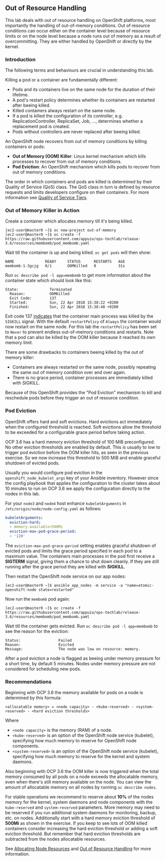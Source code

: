 ## Out of Resource Handling

This lab deals with out of resource handling on OpenShift platforms, most importantly the handling of out-of-memory conditions. Out of resource conditions can occur either on the container level because of resource limits or on the node level because a node runs out of memory as a result of overcommitting.
They are either handled by OpenShift or directly by the kernel.


### Introduction

The following terms and behaviours are crucial in understanding this lab.

Killing a pod or a container are fundamentally different:
* Pods and its containers live on the same node for the duration of their lifetime.
* A pod's restart policy determines whether its containers are restarted after beeing killed.
* Killed containers always restart on the same node.
* If a pod is killed the configuration of its controller, e.g. ReplicationController, ReplicaSet, Job, ..., determines whether a replacement pod is created.
* Pods without controllers are never replaced after beeing killed.

An OpenShift node recovers from out of memory conditions by killing containers or pods:
* **Out of Memory (OOM) Killer**: Linux kernel mechanism which kills processes to recover from out of memory conditions.
* **Pod Eviction**: An OpenShift mechanism which kills pods to recover from out of memory conditions.

The order in which containers and pods are killed is determined by their Quality of Service (QoS) class.
The QoS class in turn is defined by resource requests and limits developers configure on their containers.
For more information see [Quality of Service Tiers](https://docs.openshift.com/container-platform/3.6/dev_guide/compute_resources.html#quality-of-service-tiers).


### Out of Memory Killer in Action

Create a container which allocates memory till it's being killed.
```
[ec2-user@master0 ~]$ oc new-project out-of-memory
[ec2-user@master0 ~]$ oc create -f https://raw.githubusercontent.com/appuio/ops-techlab/release-3.6/resources/membomb/pod_membomb.yaml
```

Wait till the container is up and being killed. `oc get pods` will then show:
```
NAME              READY     STATUS      RESTARTS   AGE
membomb-1-3gcjg   0/1       OOMKilled   0          31s
```

Run `oc describe pod -l app=membomb` to get more information about the container state which should look like this:
```
State:              Terminated
  Reason:           OOMKilled
  Exit Code:        137
  Started:          Sun, 22 Apr 2018 15:38:22 +0200
  Finished:         Sun, 22 Apr 2018 15:38:48 +0200
```

Exit code 137 [indicates](http://tldp.org/LDP/abs/html/exitcodes.html) that the container main process was killed by the `SIGKILL` signal.
With the default `restartPolicy` of `Always` the container would now restart on the same node. For this lab the `restartPolicy`
has been set to `Never` to prevent endless out-of-memory conditions and restarts. Note that a pod can also be killed by the OOM killer
because it reached its own memory limit.

There are some drawbacks to containers beeing killed by the out of memory killer:
* Containers are always restarted on the same node, possibly repeating the same out of memory condition over and over again.
* There is no grace period, container processes are immediately killed with SIGKILL.

Because of this OpenShift provides the "Pod Eviction" mechanism to kill and reschedule pods before they trigger
an out of resource condition.


### Pod Eviction

OpenShift offers hard and soft evictions. Hard evictions act immediately when the configured threshold is reached.
Soft evictions allow the threshold to be exceeded for a configurable grace period before taking action.

OCP 3.6 has a hard memory eviction threshold of 100 MiB preconfigured. No other eviction thresholds are enabled by default.
This is usually to low to trigger pod eviction before the OOM killer hits, as seen in the previous exercise. So we now increase this threshold to 500 MiB and enable graceful
shutdown of evicted pods.

Usually you would configure pod eviction in the `openshift_node_kubelet_args` key of your Ansible inventory. However since the config playbook that applies the configuration to the cluster takes about 10 minutes to run on OCP 3.6 we apply the configuration directly to the nodes in this lab.

For your `node3` and `node4` host enhance `kubeletArguments` in `/etc/origin/node/node-config.yaml` as follows: 

```yaml
kubeletArguments:
  eviction-hard:
  - memory.available<500Mi
  eviction-max-pod-grace-period:
  - '120'
```

The `eviction-max-pod-grace-period` setting enables graceful shutdown of evicted pods and
limits the grace period specified in each pod to a maximum value. The containers
main processes in the pod first receive a **SIGTERM** signal, giving them a chance to shut down cleanly. If they are still running after the grace period they are killed with **SIGKILL**.

Then restart the OpenShift node service on our app nodes:
```
[ec2-user@master0 ~]$ ansible app_nodes -m service -a "name=atomic-openshift-node state=restarted"
```

Now run the `membomb` pod again:
```
[ec2-user@master0 ~]$ oc create -f https://raw.githubusercontent.com/appuio/ops-techlab/release-3.6/resources/membomb/pod_membomb.yaml
```

Wait till the container gets evicted. Run `oc describe pod -l app=membomb` to see the reason for the eviction:
```
Status:                 Failed
Reason:                 Evicted
Message:                The node was low on resource: memory.
```

After a pod eviction a node is flagged as beeing under memory pressure for a short time, by default 5 minutes.
Nodes under memory pressure are not considered for scheduling new pods.


### Recommendations

Beginning with OCP 3.6 the memory available for pods on a node is determined by this formula:
```
<allocatable memory> = <node capacity> - <kube-reserved> - <system-reserved> - <hard eviction thresholds>
```

Where
* `<node capacity>` is the memory (RAM) of a node.
* `<kube-reserved>` is an option of the OpenShift node service (kubelet), specifying how much memory to reserve for OpenShift node components.
* `<system-reserved>` is an option of the OpenShift node service (kubelet), specifying how much memory to reserve for the kernel and system daemons.

Also beginning with OCP 3.6 the OOM killer is now triggered when the total memory consumed by all pods on a node exceeds the
allocatable memory, even when there's still memory available on the node. You can view the amount of allocatable memory on all
nodes by running `oc describe nodes`.

For stable operations we recommend to reserve about **10%** of the nodes memory for the kernel, system daemons and node components 
with the `kube-reserved` and `system-reserved` parameters. More memory may need to be reserved if you run additional system
daemons for monitoring, backup, etc. on nodes.
Additionally start with a hard memory eviction threshold of **500Mi** as shown in the exercise. If you keep to see lots
of OOM killed containers consider increasing the hard eviction threshold or adding a soft eviction threshold.
But remember that hard eviction thresholds are subtracted from the nodes allocatable resources.

See [Allocating Node Resources](https://docs.openshift.com/container-platform/3.6/admin_guide/allocating_node_resources.html)
and [Out of Resource Handling](https://docs.openshift.com/container-platform/3.6/admin_guide/out_of_resource_handling.html) for more information.
